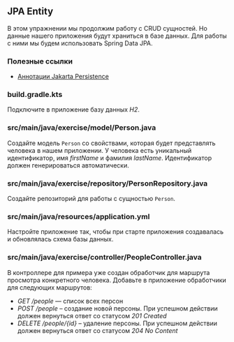 ## JPA Entity

В этом упражнении мы продолжим работу с CRUD сущностей. Но данные нашего приложения будут храниться в базе данных. Для работы с ними мы будем использовать Spring Data JPA.

### Полезные ссылки

* [Аннотации Jakarta Persistence](https://jakarta.ee/specifications/persistence/3.0/apidocs/jakarta.persistence/jakarta/persistence/package-summary)

### build.gradle.kts

Подключите в приложение базу данных *H2*.

### src/main/java/exercise/model/Person.java

Создайте модель `Person` со свойствами, которая будет представлять человека 
в нашем приложении. У человека есть уникальный идентификатор, имя *firstName* 
и фамилия *lastName*. Идентификатор должен генерироваться автоматически.

### src/main/java/exercise/repository/PersonRepository.java

Создайте репозиторий для работы с сущностью `Person`.

### src/main/java/resources/application.yml

Настройте приложение так, чтобы при старте приложения создавалась и обновлялась 
схема базы данных.

### src/main/java/exercise/controller/PeopleController.java

В контроллере для примера уже создан обработчик для маршрута просмотра 
конкретного человека. Добавьте в приложение обработчики для следующих маршрутов:

* *GET /people* — список всех персон
* *POST /people* – создание новой персоны. При успешном действии должен 
вернуться ответ со статусом *201 Created*
* *DELETE /people/{id}* – удаление персоны. При успешном действии должен
вернуться ответ со статусом *204 No Content*
